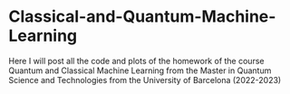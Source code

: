 # Classical-and-Quantum-Machine-Learning
Here I will post all the code and plots of the homework of the course Quantum and Classical Machine Learning from the Master in Quantum Science and Technologies from the University of Barcelona (2022-2023)
